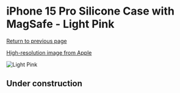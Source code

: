 # iPhone 15 Pro Silicone Case with MagSafe - Light Pink

[Return to previous page](/iphone_15)

[High-resolution image from Apple](https://store.storeimages.cdn-apple.com/8756/as-images.apple.com/is/MT1F3?wid=4500&hei=4500&fmt=png)

<div style="width: 512px"><img src="/almost_uncompressed/MT1F3.webp" alt="Light Pink"></div>

## Under construction
